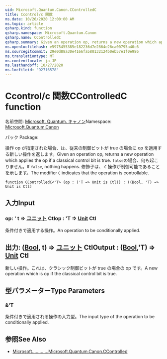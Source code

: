```yaml
---
uid: Microsoft.Quantum.Canon.CControlledC
title: Ccontrol/c 関数
ms.date: 10/26/2020 12:00:00 AM
ms.topic: article
qsharp.kind: function
qsharp.namespace: Microsoft.Quantum.Canon
qsharp.name: CControlledC
qsharp.summary: Given an operation op, returns a new operation which applies the op if a classical control bit is true. If `false`, nothing happens. The modifier `C` indicates that the operation is controllable.
ms.openlocfilehash: e5975455385e182236d7e2864e26ca00795a40c6
ms.sourcegitcommit: 29e0d88a30e4166fa580132124b0eb57e1f0e986
ms.translationtype: MT
ms.contentlocale: ja-JP
ms.lasthandoff: 10/27/2020
ms.locfileid: "92716578"
---
```

# <a name="ccontrolledc-function"></a><span data-ttu-id="7f0a3-102">Ccontrol/c 関数</span><span class="sxs-lookup"><span data-stu-id="7f0a3-102">CControlledC function</span></span>

<span data-ttu-id="7f0a3-103">名前空間: [Microsoft. Quantum. キャノン](xref:Microsoft.Quantum.Canon)</span><span class="sxs-lookup"><span data-stu-id="7f0a3-103">Namespace: [Microsoft.Quantum.Canon](xref:Microsoft.Quantum.Canon)</span></span>

<span data-ttu-id="7f0a3-104">パック [](https://nuget.org/packages/)</span><span class="sxs-lookup"><span data-stu-id="7f0a3-104">Package: [](https://nuget.org/packages/)</span></span>


<span data-ttu-id="7f0a3-105">操作 op が指定された場合、は、従来の制御ビットが true の場合に op を適用する新しい操作を返します。</span><span class="sxs-lookup"><span data-stu-id="7f0a3-105">Given an operation op, returns a new operation which applies the op if a classical control bit is true.</span></span> <span data-ttu-id="7f0a3-106">`false`の場合、何も起こりません。</span><span class="sxs-lookup"><span data-stu-id="7f0a3-106">If `false`, nothing happens.</span></span>
<span data-ttu-id="7f0a3-107">修飾子は、 `C` 操作が制御可能であることを示します。</span><span class="sxs-lookup"><span data-stu-id="7f0a3-107">The modifier `C` indicates that the operation is controllable.</span></span>

```qsharp
function CControlledC<'T> (op : ('T => Unit is Ctl)) : ((Bool, 'T) => Unit is Ctl)
```


## <a name="input"></a><span data-ttu-id="7f0a3-108">入力</span><span class="sxs-lookup"><span data-stu-id="7f0a3-108">Input</span></span>

### <a name="op--t--unit-ctl"></a><span data-ttu-id="7f0a3-109">op: ' t => [ユニット](xref:microsoft.quantum.lang-ref.unit) Ctl</span><span class="sxs-lookup"><span data-stu-id="7f0a3-109">op : 'T => [Unit](xref:microsoft.quantum.lang-ref.unit) Ctl</span></span>

<span data-ttu-id="7f0a3-110">条件付きで適用する操作。</span><span class="sxs-lookup"><span data-stu-id="7f0a3-110">An operation to be conditionally applied.</span></span>



## <a name="output--boolt--unit-ctl"></a><span data-ttu-id="7f0a3-111">出力: ([Bool](xref:microsoft.quantum.lang-ref.bool), t) => [ユニット](xref:microsoft.quantum.lang-ref.unit) Ctl</span><span class="sxs-lookup"><span data-stu-id="7f0a3-111">Output : ([Bool](xref:microsoft.quantum.lang-ref.bool),'T) => [Unit](xref:microsoft.quantum.lang-ref.unit) Ctl</span></span>

<span data-ttu-id="7f0a3-112">新しい操作。これは、クラシック制御ビットが true の場合の op です。</span><span class="sxs-lookup"><span data-stu-id="7f0a3-112">A new operation which is op if the classical control bit is true.</span></span>

## <a name="type-parameters"></a><span data-ttu-id="7f0a3-113">型パラメーター</span><span class="sxs-lookup"><span data-stu-id="7f0a3-113">Type Parameters</span></span>

### <a name="t"></a><span data-ttu-id="7f0a3-114">&</span><span class="sxs-lookup"><span data-stu-id="7f0a3-114">'T</span></span>

<span data-ttu-id="7f0a3-115">条件付きで適用される操作の入力型。</span><span class="sxs-lookup"><span data-stu-id="7f0a3-115">The input type of the operation to be conditionally applied.</span></span>

## <a name="see-also"></a><span data-ttu-id="7f0a3-116">参照</span><span class="sxs-lookup"><span data-stu-id="7f0a3-116">See Also</span></span>

- [<span data-ttu-id="7f0a3-117">Microsoft.............</span><span class="sxs-lookup"><span data-stu-id="7f0a3-117">Microsoft.Quantum.Canon.CControlled</span></span>](xref:Microsoft.Quantum.Canon.CControlled)